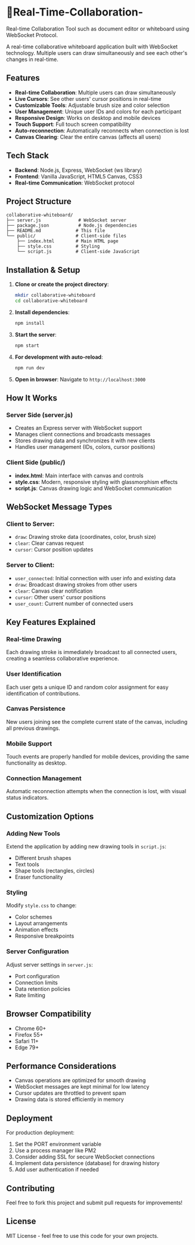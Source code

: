 #  🎨Real-Time-Collaboration-
Real-time Collaboration Tool such as document editor or whiteboard using WebSocket Protocol.


A real-time collaborative whiteboard application built with WebSocket technology. 
Multiple users can draw simultaneously and see each other's changes in real-time.

## Features

- **Real-time Collaboration**: Multiple users can draw simultaneously
- **Live Cursors**: See other users' cursor positions in real-time
- **Customizable Tools**: Adjustable brush size and color selection
- **User Management**: Unique user IDs and colors for each participant
- **Responsive Design**: Works on desktop and mobile devices
- **Touch Support**: Full touch screen compatibility
- **Auto-reconnection**: Automatically reconnects when connection is lost
- **Canvas Clearing**: Clear the entire canvas (affects all users)

## Tech Stack

- **Backend**: Node.js, Express, WebSocket (ws library)
- **Frontend**: Vanilla JavaScript, HTML5 Canvas, CSS3
- **Real-time Communication**: WebSocket protocol

## Project Structure

```
collaborative-whiteboard/
├── server.js              # WebSocket server
├── package.json           # Node.js dependencies
├── README.md             # This file
└── public/               # Client-side files
    ├── index.html        # Main HTML page
    ├── style.css         # Styling
    └── script.js         # Client-side JavaScript
```

## Installation & Setup

1. **Clone or create the project directory**:
   ```bash
   mkdir collaborative-whiteboard
   cd collaborative-whiteboard
   ```

2. **Install dependencies**:
   ```bash
   npm install
   ```

3. **Start the server**:
   ```bash
   npm start
   ```

4. **For development with auto-reload**:
   ```bash
   npm run dev
   ```

5. **Open in browser**:
   Navigate to `http://localhost:3000`

## How It Works

### Server Side (server.js)
- Creates an Express server with WebSocket support
- Manages client connections and broadcasts messages
- Stores drawing data and synchronizes it with new clients
- Handles user management (IDs, colors, cursor positions)

### Client Side (public/)
- **index.html**: Main interface with canvas and controls
- **style.css**: Modern, responsive styling with glassmorphism effects
- **script.js**: Canvas drawing logic and WebSocket communication

## WebSocket Message Types

### Client to Server:
- `draw`: Drawing stroke data (coordinates, color, brush size)
- `clear`: Clear canvas request
- `cursor`: Cursor position updates

### Server to Client:
- `user_connected`: Initial connection with user info and existing data
- `draw`: Broadcast drawing strokes from other users
- `clear`: Canvas clear notification
- `cursor`: Other users' cursor positions
- `user_count`: Current number of connected users

## Key Features Explained

### Real-time Drawing
Each drawing stroke is immediately broadcast to all connected users, creating a seamless collaborative experience.

### User Identification
Each user gets a unique ID and random color assignment for easy identification of contributions.

### Canvas Persistence
New users joining see the complete current state of the canvas, including all previous drawings.

### Mobile Support
Touch events are properly handled for mobile devices, providing the same functionality as desktop.

### Connection Management
Automatic reconnection attempts when the connection is lost, with visual status indicators.

## Customization Options

### Adding New Tools
Extend the application by adding new drawing tools in `script.js`:
- Different brush shapes
- Text tools
- Shape tools (rectangles, circles)
- Eraser functionality

### Styling
Modify `style.css` to change:
- Color schemes
- Layout arrangements
- Animation effects
- Responsive breakpoints

### Server Configuration
Adjust server settings in `server.js`:
- Port configuration
- Connection limits
- Data retention policies
- Rate limiting

## Browser Compatibility

- Chrome 60+
- Firefox 55+
- Safari 11+
- Edge 79+

## Performance Considerations

- Canvas operations are optimized for smooth drawing
- WebSocket messages are kept minimal for low latency
- Cursor updates are throttled to prevent spam
- Drawing data is stored efficiently in memory

## Deployment

For production deployment:

1. Set the PORT environment variable
2. Use a process manager like PM2
3. Consider adding SSL for secure WebSocket connections
4. Implement data persistence (database) for drawing history
5. Add user authentication if needed

## Contributing

Feel free to fork this project and submit pull requests for improvements!

## License

MIT License - feel free to use this code for your own projects.
